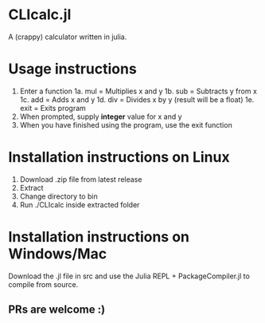 # CLIcalc.jl
A (crappy) calculator written in julia. 

# Usage instructions
1. Enter a function
   1a. mul = Multiplies x and y
   1b. sub = Subtracts y from x
   1c. add = Adds x and y
   1d. div = Divides x by y (result will be a float)
   1e. exit = Exits program
2. When prompted, supply **integer** value for x and y
3. When you have finished using the program, use the exit function

# Installation instructions on Linux
1. Download .zip file from latest release
2. Extract
3. Change directory to bin
3. Run ./CLIcalc inside extracted folder

# Installation instructions on Windows/Mac
Download the .jl file in src and use the Julia REPL + PackageCompiler.jl to compile from source.

## PRs are welcome :)
